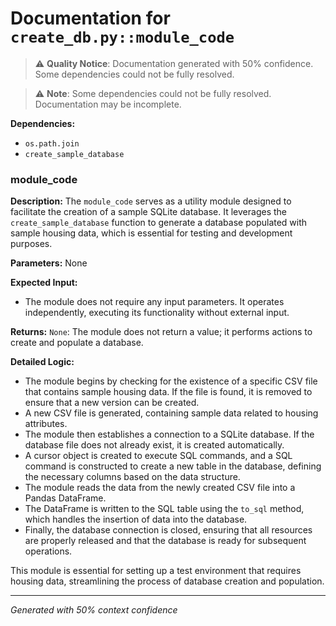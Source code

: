 # Documentation for `create_db.py::module_code`

> ⚠️ **Quality Notice**: Documentation generated with 50% confidence. Some dependencies could not be fully resolved.


> ⚠️ **Note**: Some dependencies could not be fully resolved. Documentation may be incomplete.

**Dependencies:**
- `os.path.join`
- `create_sample_database`
### module_code

**Description:**
The `module_code` serves as a utility module designed to facilitate the creation of a sample SQLite database. It leverages the `create_sample_database` function to generate a database populated with sample housing data, which is essential for testing and development purposes.

**Parameters:**
None

**Expected Input:**
- The module does not require any input parameters. It operates independently, executing its functionality without external input.

**Returns:**
`None`: The module does not return a value; it performs actions to create and populate a database.

**Detailed Logic:**
- The module begins by checking for the existence of a specific CSV file that contains sample housing data. If the file is found, it is removed to ensure that a new version can be created.
- A new CSV file is generated, containing sample data related to housing attributes.
- The module then establishes a connection to a SQLite database. If the database file does not already exist, it is created automatically.
- A cursor object is created to execute SQL commands, and a SQL command is constructed to create a new table in the database, defining the necessary columns based on the data structure.
- The module reads the data from the newly created CSV file into a Pandas DataFrame.
- The DataFrame is written to the SQL table using the `to_sql` method, which handles the insertion of data into the database.
- Finally, the database connection is closed, ensuring that all resources are properly released and that the database is ready for subsequent operations. 

This module is essential for setting up a test environment that requires housing data, streamlining the process of database creation and population.

---
*Generated with 50% context confidence*
